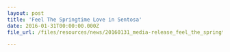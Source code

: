 ```yaml
---
layout: post
title: 'Feel The Springtime Love in Sentosa'
date: 2016-01-31T00:00:00.000Z
file_url: /files/resources/news/20160131_media-release_feel_the_springtime_love_in_sentosa.pdf

---
```

